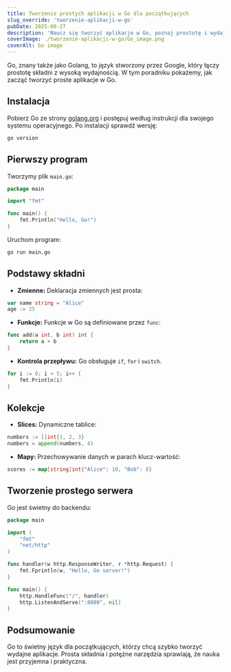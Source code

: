 ```yaml
---
title: Tworzenie prostych aplikacji w Go dla początkujących
slug_override: 'tworzenie-aplikacji-w-go'
pubDate: 2025-08-27
description: 'Naucz się tworzyć aplikacje w Go, poznaj prostotę i wydajność języka oraz zdobądź praktyczne umiejętności programistyczne.'
coverImage: ./tworzenie-aplikacji-w-go/Go_image.png
coverAlt: Go image
---
```


Go, znany także jako Golang, to język stworzony przez Google, który łączy prostotę składni z wysoką wydajnością. W tym poradniku pokażemy, jak zacząć tworzyć proste aplikacje w Go.

## Instalacja
Pobierz Go ze strony [golang.org](https://golang.org/dl/) i postępuj według instrukcji dla swojego systemu operacyjnego. Po instalacji sprawdź wersję:

```bash
go version
```

## Pierwszy program
Tworzymy plik `main.go`:

```go
package main

import "fmt"

func main() {
    fmt.Println("Hello, Go!")
}
```

Uruchom program:

```bash
go run main.go
```

## Podstawy składni
- **Zmienne:** Deklaracja zmiennych jest prosta:

```go
var name string = "Alice"
age := 25
```

- **Funkcje:** Funkcje w Go są definiowane przez `func`:

```go
func add(a int, b int) int {
    return a + b
}
```

- **Kontrola przepływu:** Go obsługuje `if`, `for` i `switch`.

```go
for i := 0; i < 5; i++ {
    fmt.Println(i)
}
```

## Kolekcje
- **Slices:** Dynamiczne tablice:

```go
numbers := []int{1, 2, 3}
numbers = append(numbers, 4)
```

- **Mapy:** Przechowywanie danych w parach klucz-wartość:

```go
scores := map[string]int{"Alice": 10, "Bob": 8}
```

## Tworzenie prostego serwera
Go jest świetny do backendu:

```go
package main

import (
    "fmt"
    "net/http"
)

func handler(w http.ResponseWriter, r *http.Request) {
    fmt.Fprintln(w, "Hello, Go server!")
}

func main() {
    http.HandleFunc("/", handler)
    http.ListenAndServe(":8080", nil)
}
```

## Podsumowanie
Go to świetny język dla początkujących, którzy chcą szybko tworzyć wydajne aplikacje. Prosta składnia i potężne narzędzia sprawiają, że nauka jest przyjemna i praktyczna.
